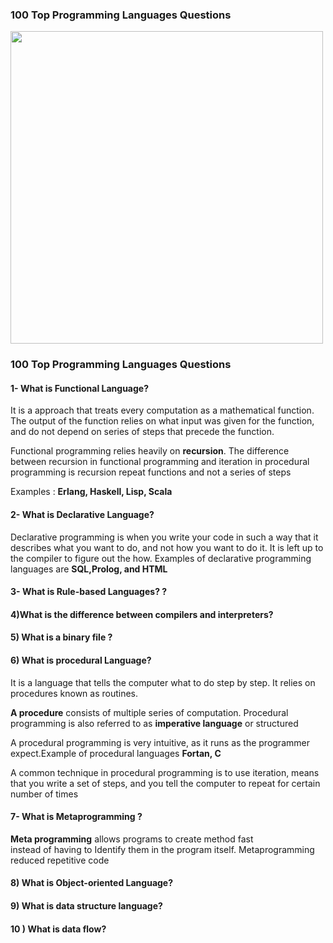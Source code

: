 
### 100 Top Programming Languages Questions

<img src="http://creativeshory.com/wp-content/uploads/2014/01/programming-languages-1024x576.jpg" width="500px">



### 100 Top Programming Languages Questions


#### 1- What is Functional Language?
It is a approach that treats every computation as a mathematical function. The output of the function relies on what input was given for the function, and do not depend on series of steps that precede the function.

Functional programming relies heavily on __recursion__. The difference between recursion in functional programming and iteration in procedural programming is recursion repeat functions and not a series of steps

Examples : __Erlang, Haskell, Lisp, Scala__

#### 2-  What is Declarative Language?
Declarative programming is when you write your code in such a way that it describes what you want to do, and not how you want to do it. It is left up to the compiler to figure out the how. Examples of declarative programming languages are __SQL,Prolog, and HTML__


####  3- What is Rule-based Languages?  ?  



#### 4)What is the difference between compilers and interpreters?




#### 5) What is a binary file ?

#### 6) What is procedural Language?
It is a language that tells the computer what to do step by step. It relies on procedures known as routines.

__A procedure__ consists of multiple series of computation. Procedural programming is also referred to as __imperative language__ or structured

A procedural programming is very intuitive, as it runs as the programmer expect.Example of procedural languages __Fortan, C__

A common technique in procedural programming is to use iteration, means that you write a set of steps, and you tell the computer to repeat for certain number of times

#### 7- What is Metaprogramming ?
 __Meta programming__  allows programs  to create method fast  
  instead of having to Identify them in the program itself.
  Metaprogramming reduced repetitive code
  
  
  #### 8) What is Object-oriented Language?
 
  #### 9) What is data structure language?
  
 #### 10 ) What is data flow?
 




